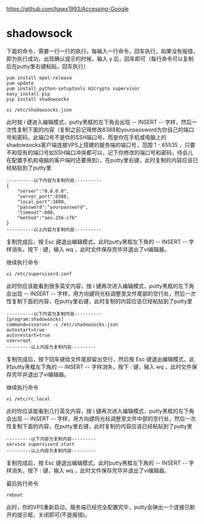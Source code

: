 https://github.com/hawx1993/Accessing-Google

# shadowsock

下面的命令，需要一行一行的执行，每输入一行命令，回车执行，如果没有报错，即为执行成功，出现确认提示的时候，输入 y 后，回车即可（每行命令可以复制后在putty里右键粘贴，回车执行）

```
yum install epel-release
yum update
yum install python-setuptools m2crypto supervisor
easy_install pip
pip install shadowsocks

vi /etc/shadowsocks.json
```

此时按 i 键进入编辑模式，putty黑框的左下角会出现 -- INSERT -- 字样，然后一次性复制下面的内容（复制之前记得修改8388和yourpassword为你自己的端口号和密码，此端口号不是你的SSH端口号，而是你在手机或电脑上的shadowsocks客户端连接VPS上搭建的服务端的端口号，范围 1 - 65535 ，只要不和现有的端口号如SSH端口冲突都可以，记下你修改的端口号和密码，待会儿在配置手机和电脑的客户端时还要用到），在putty里右键，此时复制的内容应该已经粘贴到了putty里

```
----------以下内容为复制内容----------
{
    "server":"0.0.0.0",
    "server_port":8388,
    "local_port":1080,
    "password":"yourpassword",
    "timeout":600,
    "method":"aes-256-cfb"
}
----------以上内容为复制内容----------
```

复制完成后，按 Esc 键退出编辑模式，此时putty黑框左下角的 -- INSERT -- 字样消失，按下 : 键，输入 wq ，此时文件保存完毕并退出了vi编辑器。

继续执行命令

```
vi /etc/supervisord.conf
```

此时你应该能看到很多英文内容，按 i 键再次进入编辑模式，putty黑框的左下角会出现 -- INSERT -- 字样，用方向键将光标调整至文件尾部的空行处，然后一次性复制下面的内容，在putty里右键，此时复制的内容应该已经粘贴到了putty里

```
----------以下内容为复制内容----------
[program:shadowsocks]
command=ssserver -c /etc/shadowsocks.json
autostart=true
autorestart=true
user=root
---------以上内容为复制内容---------
```

复制完成后，按下回车键给文件尾部留出空行，然后按 Esc 键退出编辑模式，此时putty黑框左下角的 -- INSERT -- 字样消失，按下 : 键，输入 wq ，此时文件保存完毕并退出了vi编辑器。

继续执行命令

```
vi /etc/rc.local
```

此时你应该能看到几行英文内容，按 i 键再次进入编辑模式，putty黑框的左下角会出现 -- INSERT -- 字样，用方向键将光标调整至文件中部的空行处，然后一次性复制下面的内容，在putty里右键，此时复制的内容应该已经粘贴到了putty里

```
---------以下内容为复制内容---------
service supervisord start
---------以上内容为复制内容---------
```

复制完成后，按 Esc 键退出编辑模式，此时putty黑框左下角的 -- INSERT -- 字样消失，按下 : 键，输入 wq ，此时文件保存完毕并退出了vi编辑器。

最后执行命令

```
reboot
```

此时，你的VPS重新启动，服务端已经完全配置完毕，putty会弹出一个连接已断开的提示框，关闭即可(不是报错)。
